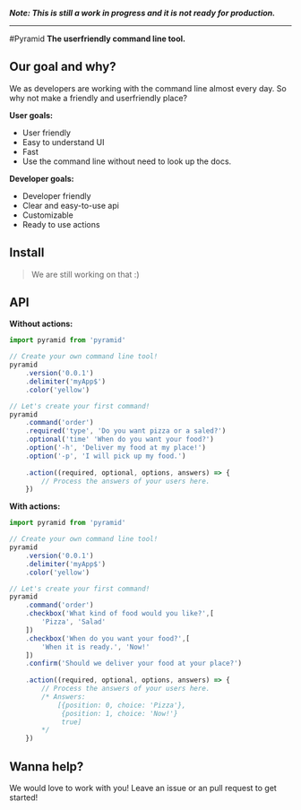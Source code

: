 ***Note: This is still a work in progress and it is not ready for production.***

---

#Pyramid
**The userfriendly command line tool.**

## Our goal and why?
We as developers are working with the command line almost every day. So why not make a friendly and userfriendly place?

**User goals:**

* User friendly
* Easy to understand UI
* Fast
* Use the command line without need to look up the docs.

**Developer goals:**

* Developer friendly
* Clear and easy-to-use api
* Customizable
* Ready to use actions

## Install
> We are still working on that :)

## API
**Without actions:**

```js
import pyramid from 'pyramid'

// Create your own command line tool!
pyramid
	.version('0.0.1')
	.delimiter('myApp$')
	.color('yellow')

// Let's create your first command!
pyramid
	.command('order')	
	.required('type', 'Do you want pizza or a saled?')
	.optional('time' 'When do you want your food?')
	.option('-h', 'Deliver my food at my place!')
	.option('-p', 'I will pick up my food.')
	
	.action((required, optional, options, answers) => {
		// Process the answers of your users here.
	})
```

**With actions:**

```js
import pyramid from 'pyramid'

// Create your own command line tool!
pyramid
	.version('0.0.1')
	.delimiter('myApp$')
	.color('yellow')

// Let's create your first command!
pyramid
	.command('order')	
	.checkbox('What kind of food would you like?',[
		'Pizza', 'Salad'
	])
	.checkbox('When do you want your food?',[
		'When it is ready.', 'Now!'
	])
	.confirm('Should we deliver your food at your place?')
	
	.action((required, optional, options, answers) => {
		// Process the answers of your users here.
		/* Answers:
			[{position: 0, choice: 'Pizza'}, 
			 {position: 1, choice: 'Now!'}
			 true]
		*/
	})
```


## Wanna help?
We would love to work with you! Leave an issue or an pull request to get started!